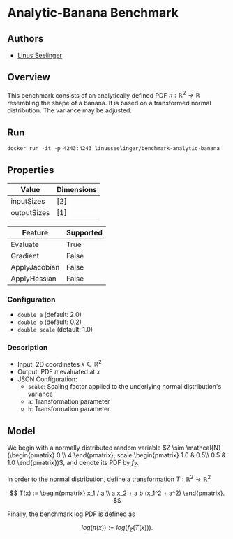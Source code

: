 # Analytic-Banana Benchmark

## Authors
- [Linus Seelinger](linus.seelinger@iwr.uni-heidelberg.de)

## Overview
This benchmark consists of an analytically defined PDF $\pi : \mathbb{R}^2 \rightarrow \mathbb{R}$ resembling the shape of a banana. It is based on a transformed normal distribution. The variance may be adjusted.

## Run
```
docker run -it -p 4243:4243 linusseelinger/benchmark-analytic-banana
```

## Properties
Value | Dimensions
---|---
inputSizes | [2]
outputSizes | [1]

Feature | Supported
---|---
Evaluate | True
Gradient | False
ApplyJacobian | False
ApplyHessian | False

### Configuration

- `double a` (default: 2.0)
- `double b` (default: 0.2)
- `double scale` (default: 1.0)

### Description

- Input: 2D coordinates $x \in \mathbb{R}^2$
- Output: PDF $\pi$ evaluated at $x$
- JSON Configuration:
    - `scale`: Scaling factor applied to the underlying normal distribution's variance
    - `a`: Transformation parameter
    - `b`: Transformation parameter

## Model

We begin with a normally distributed random variable $Z \sim \mathcal{N}(\begin{pmatrix} 0 \\ 4 \end{pmatrix}, scale \begin{pmatrix} 1.0 & 0.5\\ 0.5 & 1.0 \end{pmatrix})$, and denote its PDF by $f_Z$.

In order to the normal distribution, define a transformation $T : \mathbb{R}^2 \rightarrow \mathbb{R}^2$

$$ T(x) := \begin{pmatrix} x_1 / a \\ a x_2 + a b (x_1^2 + a^2) \end{pmatrix}. $$

Finally, the benchmark log PDF is defined as

$$ log(\pi(x)) := log(f_Z(T(x))). $$
